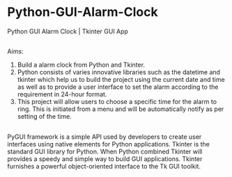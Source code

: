 # Python-GUI-Alarm-Clock
Python GUI Alarm Clock | Tkinter GUI App

##
Aims:
1) Build a alarm clock from Python and Tkinter. 
2) Python consists of varies innovative libraries such as the datetime and tkinter which help us to build the project using the current date and time as well as to provide a user interface to set the alarm according to the requirement in 24-hour format. 
3) This project will allow users to choose a specific time for the alarm to ring. This is initiated from a menu and will be automatically notify as per setting of the time. 

##
PyGUI framework is a simple API used by developers to create user interfaces using native elements for Python applications. 
Tkinter is the standard GUI library for Python. When Python combined Tkinter will provides a speedy and simple way to build GUI applications. Tkinter furnishes a powerful object-oriented interface to the Tk GUI toolkit.
